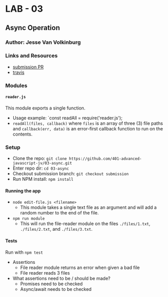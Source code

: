 # LAB - 03

## Async Operation

### Author: Jesse Van Volkinburg

### Links and Resources
* [submission PR](https://www.travis-ci.com/401-advanced-javascript-jv/03-async)
* [travis](https://www.travis-ci.com/401-advanced-javascript-jv/03-async)

### Modules
#### `reader.js`
This module exports a single function.
* Usage example: `const readAll = require('reader.js');
* `readAll(files, callback)` where `files` is an array of three (3) file paths and `callback(err, data)` is an error-first callback function to run on the contents.

### Setup
* Clone the repo: `git clone https://github.com/401-advanced-javascript-jv/03-async.git`
* Enter repo dir: `cd 03-async`
* Checkout submission branch: `git checkout submission`
* Run NPM install: `npm install`

#### Running the app
* `node edit-file.js <filename>`
  * This module takes a single text file as an argument and will add a random number to the end of the file.
* `npm run module`
  * This will run the file-reader module on the files `./files/1.txt`, `./files/2.txt`, and `./files/3.txt`.
  
#### Tests
Run with `npm test`
* Assertions
  * File reader module returns an error when given a bad file
  * File reader reads 3 files
* What assertions need to be / should be made?
  * Promises need to be checked
  * Async/await needs to be checked
